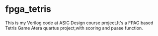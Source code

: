 # fpga_tetris
This is my Verilog code at ASIC Design course project.It's a FPAG based Tetris Game Atera quartus project,with scoring and puase function.
